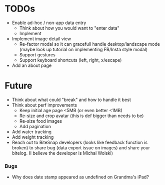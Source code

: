 # TODOs
* Enable ad-hoc / non-app data entry
    * Think about how you would want to "enter data"
    * Implement
* Implement image detail view
    * Re-factor modal so it can gracefull handle desktop/landscape mode (maybe look up tutorial on implementing FB/Insta style modal)
    * Support gestures
    * Support keyboard shortcuts (left, right, x/escape)
* Add an about page

# Future
* Think about what could "break" and how to handle it best
* Think about perf improvements
    * Keep initial age page <5MB (or even better <1MB)
    * Re-size and crop avatar (this is def bigger than needs to be)
    * Re-size food images
    * Add pagination
* Add water tracking
* Add weight tracking
* Reach out to BiteSnap developers (looks like feedback function is broken) to share bug (data export issue on images) and share your bitelog. (I believe the developer is Michal Wolski)

### Bugs
* Why does date stamp appeared as undefined on Grandma's iPad?